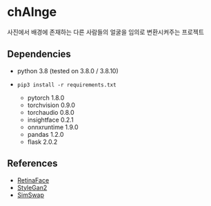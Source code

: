 # chAInge
사진에서 배경에 존재하는 다른 사람들의 얼굴을 임의로 변환시켜주는 프로젝트

## Dependencies
- python 3.8 (tested on 3.8.0 / 3.8.10)

- ```pip3 install -r requirements.txt```
  - pytorch 1.8.0
  - torchvision 0.9.0
  - torchaudio 0.8.0
  - insightface 0.2.1
  - onnxruntime 1.9.0
  - pandas 1.2.0
  - flask 2.0.2

## References
- [RetinaFace](https://github.com/biubug6/Pytorch_Retinaface)
- [StyleGan2](https://github.com/NVlabs/stylegan2-ada/)
- [SimSwap](https://github.com/neuralchen/SimSwap)
